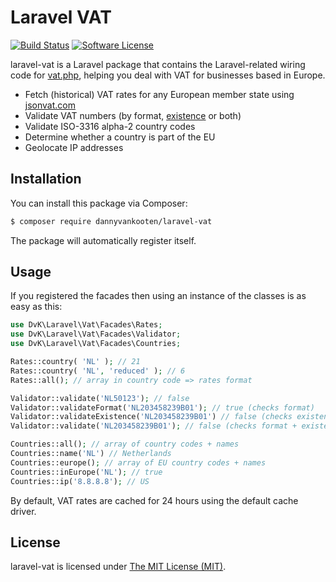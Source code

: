 Laravel VAT
================

<a href="https://travis-ci.org/dannyvankooten/laravel-vat"><img src="https://img.shields.io/travis/dannyvankooten/laravel-vat/master.svg?style=flat-square" alt="Build Status"></img></a>
<a href="LICENSE"><img src="https://img.shields.io/badge/license-MIT-brightgreen.svg?style=flat-square" alt="Software License"></img></a>

laravel-vat is a Laravel package that contains the Laravel-related wiring code for [vat.php](https://github.com/dannyvankooten/vat.php), helping you deal with VAT for businesses based in Europe.

- Fetch (historical) VAT rates for any European member state using [jsonvat.com](https://github.com/adamcooke/vat-rates)
- Validate VAT numbers (by format, [existence](http://ec.europa.eu/taxation_customs/vies/) or both)
- Validate ISO-3316 alpha-2 country codes
- Determine whether a country is part of the EU
- Geolocate IP addresses

## Installation

You can install this package via Composer:

```bash
$ composer require dannyvankooten/laravel-vat
```

The package will automatically register itself.


## Usage

If you registered the facades then using an instance of the classes is as easy as this:

```php
use DvK\Laravel\Vat\Facades\Rates;
use DvK\Laravel\Vat\Facades\Validator;
use DvK\Laravel\Vat\Facades\Countries;

Rates::country( 'NL' ); // 21
Rates::country( 'NL', 'reduced' ); // 6
Rates::all(); // array in country code => rates format

Validator::validate('NL50123'); // false
Validator::validateFormat('NL203458239B01'); // true (checks format)
Validator::validateExistence('NL203458239B01') // false (checks existence)
Validator::validate('NL203458239B01'); // false (checks format + existence)

Countries::all(); // array of country codes + names
Countries::name('NL') // Netherlands
Countries::europe(); // array of EU country codes + names
Countries::inEurope('NL'); // true
Countries::ip('8.8.8.8'); // US
```

By default, VAT rates are cached for 24 hours using the default cache driver.

## License

laravel-vat is licensed under [The MIT License (MIT)](LICENSE).
